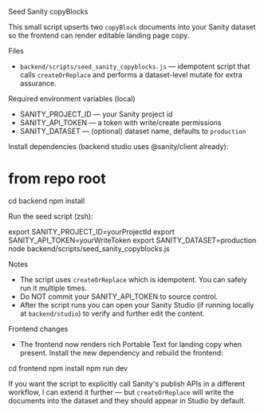 Seed Sanity copyBlocks

This small script upserts two `copyBlock` documents into your Sanity dataset so the frontend can render editable landing page copy.

Files

- `backend/scripts/seed_sanity_copyblocks.js` — idempotent script that calls `createOrReplace` and performs a dataset-level mutate for extra assurance.

Required environment variables (local)

- SANITY_PROJECT_ID — your Sanity project id
- SANITY_API_TOKEN — a token with write/create permissions
- SANITY_DATASET — (optional) dataset name, defaults to `production`

Install dependencies (backend studio uses @sanity/client already):

# from repo root
cd backend
npm install

Run the seed script (zsh):

export SANITY_PROJECT_ID=yourProjectId
export SANITY_API_TOKEN=yourWriteToken
export SANITY_DATASET=production
node backend/scripts/seed_sanity_copyblocks.js

Notes

- The script uses `createOrReplace` which is idempotent. You can safely run it multiple times.
- Do NOT commit your SANITY_API_TOKEN to source control.
- After the script runs you can open your Sanity Studio (if running locally at `backend/studio`) to verify and further edit the content.

Frontend changes

- The frontend now renders rich Portable Text for landing copy when present. Install the new dependency and rebuild the frontend:

cd frontend
npm install
npm run dev

If you want the script to explicitly call Sanity's publish APIs in a different workflow, I can extend it further — but `createOrReplace` will write the documents into the dataset and they should appear in Studio by default.
